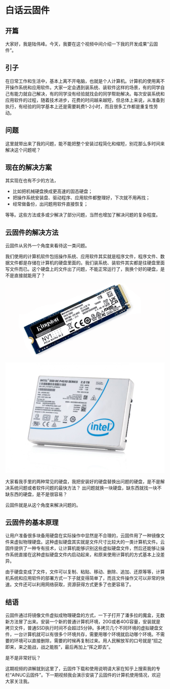 # 白话云固件

## 开篇

大家好，我是陆伟峰。今天，我要在这个视频中间介绍一下我的开发成果“云固件”。

## 引子

在日常工作和生活中，基本上离不开电脑，也就是个人计算机。计算机的使用离不开操作系统和应用软件。大家一定会遇到装系统、装软件这样的场景，有的同学自己有能力就自己解决，有的同学没有经验就找会的同学帮助解决。每次安装系统和应用软件的过程，随着技术进步，花费的时间越来越短，但总体上来说，从准备到执行，有经验的同学基本上还是需要耗费1-2小时，而且很多工作都是重复性劳动。

## 问题

这里就带出来了我的问题，能不能把整个安装过程简化和缩短，别花那么多时间来解决这个问题呢？

## 现在的解决方案

其实现在也有不少的方法，

- 比如把机械硬盘换成更高速的固态硬盘；
- 把操作系统安装盘、驱动程序、应用软件都整理好，下次就不用再找；
- 经常做备份，出问题用软件直接恢复；

等等。这些方法或多或少解决了部分问题，当然也增加了解决问题的复杂程度。

## 云固件的解决方法

云固件从另外一个角度来看待这一类问题。

我们使用的计算机软件包括操作系统、应用软件其实就是程序文件，程序文件、数据文件都是存储在计算机的硬盘里面的。我们装系统、装软件其实都是往硬盘里面写文件而已。这个硬盘上的文件出了问题，不能正常运行了，我换个好的硬盘，是不是直接就能用了？

![Kingston PCIe NVMe M.2 SSD](../manuals/images/Kingston-NVME-SSD-NV1.png "Kingston NVMe SSD")

![Intel SSD DC P4510](../manuals/images/INTEL-SSD-P4510.jpg "INTEL SSD DC P4510")

大家看我手里的两种常见的硬盘，我把安装好的硬盘替换出问题的硬盘，是不是解决系统问题或者软件问题的最快方法？
出问题就换一块硬盘，缺东西就找一块不缺东西的硬盘，是不是很容易？

云固件就是从这个角度来解决问题的。

## 云固件的基本原理

让用户准备很多块备用硬盘在实际操作中显然是不合理的，云固件用了一种镜像文件来虚拟物理硬盘。这种虚拟硬盘其实就是文件尺寸比较大的一类计算机文件。云固件提供了一种专有技术，让计算机能够识别这些虚拟硬盘文件，然后还能够让操作系统直接在这种虚拟硬盘文件内启动起来，和原来使用计算机的方式基本上没差异。

由于硬盘变成了文件，文件可以复制、粘贴、移动、删除、追加、还原等等，计算机系统和应用软件的部署方式一下子就变得简单了，而且文件操作又可以非常的快速。文件还可以利用网络获取，资源获得方式更多了也更容易了。

## 结语

云固件通过将镜像文件虚拟成物理硬盘的方式，一下子打开了潘多拉的魔盒，无数新方法冒了出来。安装一个新的普通计算机环境，20G或者40G容量，安装就是拷贝文件，普通SSD执行时间不会超过5分钟。多拷贝几个不同环境的虚拟硬盘文件，一台计算机就可以有很多个环境共存，需要用哪个环境就启动哪个环境。不需要的环境可以直接删除，需要的时候再复制过来。用人民解放军的口号就是“招之即来，来之能战，战之能胜”，最后再加上“挥之即去”。

是不是非常好玩？

这期视频的讲解就到这里了，云固件下载和使用说明请大家在知乎上搜索我的专栏“AINUC云固件”。下一期视频我会演示安装了云固件的计算机使用情况，欢迎大家关注我。
